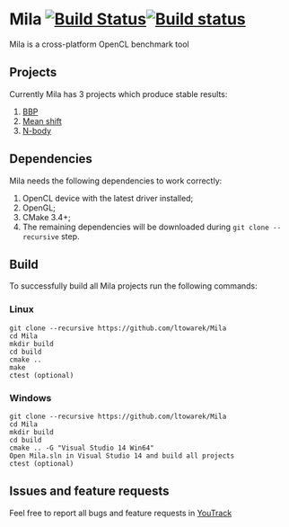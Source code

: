 # Mila [![Build Status](https://travis-ci.org/ltowarek/Mila.svg?branch=develop)](https://travis-ci.org/ltowarek/Mila)[![Build status](https://ci.appveyor.com/api/projects/status/vkyyrl3je9wdfk0n/branch/develop?svg=true)](https://ci.appveyor.com/project/ltowarek/mila/branch/develop)
Mila is a cross-platform OpenCL benchmark tool

## Projects
Currently Mila has 3 projects which produce stable results:

1. [BBP](bbp)
1. [Mean shift](mean_shift)
1. [N-body](n_body)

## Dependencies
Mila needs the following dependencies to work correctly:

1. OpenCL device with the latest driver installed;
1. OpenGL;
1. CMake 3.4+;
1. The remaining dependencies will be downloaded during `git clone --recursive` step.

## Build
To successfully build all Mila projects run the following commands:

### Linux
    git clone --recursive https://github.com/ltowarek/Mila
    cd Mila
    mkdir build
    cd build
    cmake ..
    make
    ctest (optional)

### Windows
    git clone --recursive https://github.com/ltowarek/Mila
    cd Mila
    mkdir build
    cd build
    cmake .. -G "Visual Studio 14 Win64"
    Open Mila.sln in Visual Studio 14 and build all projects
    ctest (optional)

## Issues and feature requests
Feel free to report all bugs and feature requests in [YouTrack](http://mila.myjetbrains.com/youtrack/issues)
